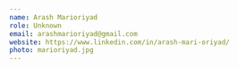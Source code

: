 ```yaml
---
name: Arash Marioriyad
role: Unknown
email: arashmarioriyad@gmail.com
website: https://www.linkedin.com/in/arash-mari-oriyad/
photo: marioriyad.jpg
---
```

